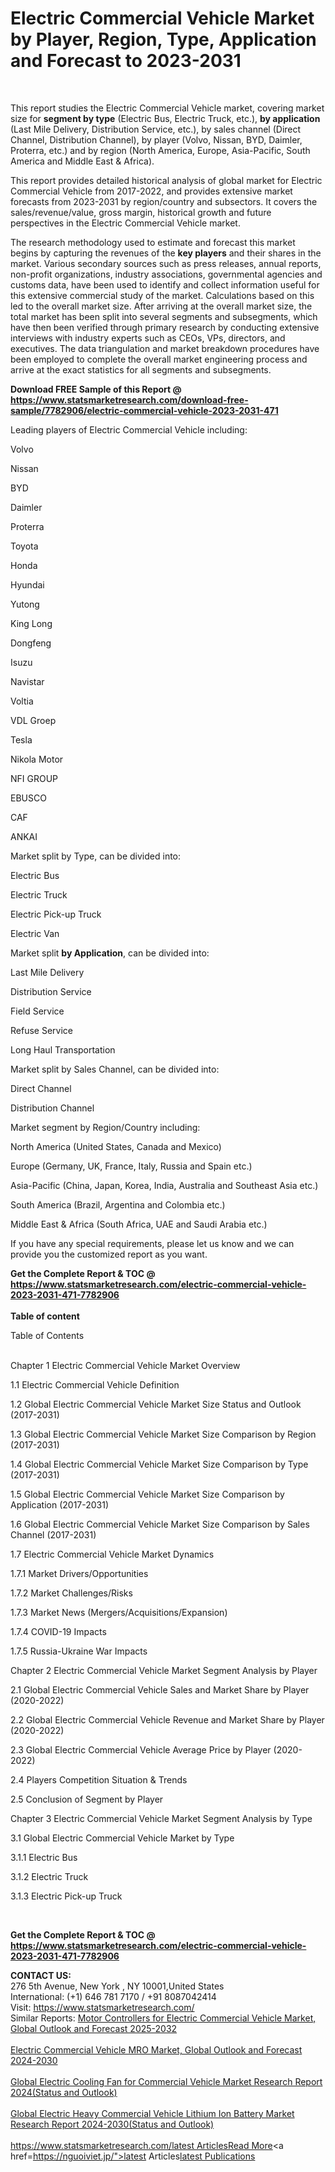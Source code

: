 <h1>Electric Commercial Vehicle Market by Player, Region, Type, Application and Forecast to 2023-2031</h1><br/><p>This report studies the Electric Commercial Vehicle market, covering market size for <strong>segment by type</strong> (Electric Bus, Electric Truck, etc.), <strong>by application</strong> (Last Mile Delivery, Distribution Service, etc.), by sales channel (Direct Channel, Distribution Channel), by player (Volvo, Nissan, BYD, Daimler, Proterra, etc.) and by region (North America, Europe, Asia-Pacific, South America and Middle East & Africa).</p><p>This report provides detailed historical analysis of global market for Electric Commercial Vehicle from 2017-2022, and provides extensive market forecasts from 2023-2031 by region/country and subsectors. It covers the sales/revenue/value, gross margin, historical growth and future perspectives in the Electric Commercial Vehicle market.</p><p>The research methodology used to estimate and forecast this market begins by capturing the revenues of the <strong>key players</strong> and their shares in the market. Various secondary sources such as press releases, annual reports, non-profit organizations, industry associations, governmental agencies and customs data, have been used to identify and collect information useful for this extensive commercial study of the market. Calculations based on this led to the overall market size. After arriving at the overall market size, the total market has been split into several segments and subsegments, which have then been verified through primary research by conducting extensive interviews with industry experts such as CEOs, VPs, directors, and executives. The data triangulation and market breakdown procedures have been employed to complete the overall market engineering process and arrive at the exact statistics for all segments and subsegments.</p><p><strong>Download FREE Sample of this Report @ <a href="https://www.statsmarketresearch.com/download-free-sample/7782906/electric-commercial-vehicle-2023-2031-471">https://www.statsmarketresearch.com/download-free-sample/7782906/electric-commercial-vehicle-2023-2031-471</a></strong></p><p>Leading players of Electric Commercial Vehicle including:</p><p>Volvo</p><p>Nissan</p><p>BYD</p><p>Daimler</p><p>Proterra</p><p>Toyota</p><p>Honda</p><p>Hyundai</p><p>Yutong</p><p>King Long</p><p>Dongfeng</p><p>Isuzu</p><p>Navistar</p><p>Voltia</p><p>VDL Groep</p><p>Tesla</p><p>Nikola Motor</p><p>NFI GROUP</p><p>EBUSCO</p><p>CAF</p><p>ANKAI</p><p>Market split by Type, can be divided into:</p><p>Electric Bus</p><p>Electric Truck</p><p>Electric Pick-up Truck</p><p>Electric Van</p><p>Market split <strong>by Application</strong>, can be divided into:</p><p>Last Mile Delivery</p><p>Distribution Service</p><p>Field Service</p><p>Refuse Service</p><p>Long Haul Transportation</p><p>Market split by Sales Channel, can be divided into:</p><p>Direct Channel</p><p>Distribution Channel</p><p>Market segment by Region/Country including:</p><p>North America (United States, Canada and Mexico)</p><p>Europe (Germany, UK, France, Italy, Russia and Spain etc.)</p><p>Asia-Pacific (China, Japan, Korea, India, Australia and Southeast Asia etc.)</p><p>South America (Brazil, Argentina and Colombia etc.)</p><p>Middle East & Africa (South Africa, UAE and Saudi Arabia etc.)</p><p>If you have any special requirements, please let us know and we can provide you the customized report as you want.</p><div><b>Get the Complete Report & TOC @ <a href="https://www.statsmarketresearch.com/electric-commercial-vehicle-2023-2031-471-7782906">https://www.statsmarketresearch.com/electric-commercial-vehicle-2023-2031-471-7782906</a></b></div><br><b>Table of content</b><p>Table of Contents<br />
 
 <br />
 
 Chapter 1 Electric Commercial Vehicle Market Overview<br />
 
  1.1 Electric Commercial Vehicle Definition<br />
 
  1.2 Global Electric Commercial Vehicle Market Size Status and Outlook (2017-2031)<br />
 
  1.3 Global Electric Commercial Vehicle Market Size Comparison by Region (2017-2031)<br />
 
  1.4 Global Electric Commercial Vehicle Market Size Comparison by Type (2017-2031)<br />
 
  1.5 Global Electric Commercial Vehicle Market Size Comparison by Application (2017-2031)<br />
 
  1.6 Global Electric Commercial Vehicle Market Size Comparison by Sales Channel (2017-2031)<br />
 
  1.7 Electric Commercial Vehicle Market Dynamics<br />
 
  1.7.1 Market Drivers/Opportunities<br />
 
  1.7.2 Market Challenges/Risks<br />
 
  1.7.3 Market News (Mergers/Acquisitions/Expansion)<br />
 
  1.7.4 COVID-19 Impacts<br />
 
  1.7.5 Russia-Ukraine War Impacts<br />
 
 Chapter 2 Electric Commercial Vehicle Market Segment Analysis by Player<br />
 
  2.1 Global Electric Commercial Vehicle Sales and Market Share by Player (2020-2022)<br />
 
  2.2 Global Electric Commercial Vehicle Revenue and Market Share by Player (2020-2022)<br />
 
  2.3 Global Electric Commercial Vehicle Average Price by Player (2020-2022)<br />
 
  2.4 Players Competition Situation & Trends<br />
 
  2.5 Conclusion of Segment by Player<br />
 
 Chapter 3 Electric Commercial Vehicle Market Segment Analysis by Type<br />
 
  3.1 Global Electric Commercial Vehicle Market by Type<br />
 
  3.1.1 Electric Bus<br />
 
  3.1.2 Electric Truck<br />
 
  3.1.3 Electric Pick-up Truck<br />
 
  <br><div><b>Get the Complete Report & TOC @ <a href="https://www.statsmarketresearch.com/electric-commercial-vehicle-2023-2031-471-7782906">https://www.statsmarketresearch.com/electric-commercial-vehicle-2023-2031-471-7782906</a></b></div></p> <b>CONTACT US:</b><br>276 5th Avenue, New York , NY 10001,United States<br>International: (+1) 646 781 7170 / +91 8087042414<br>Visit: <a href="https://www.statsmarketresearch.com/">https://www.statsmarketresearch.com/</a><br>Similar Reports: <a href="https://www.statsmarketresearch.com/electric-commercial-vehicle-2023-2031-471-7782906">Motor Controllers for Electric Commercial Vehicle Market, Global Outlook and Forecast 2025-2032</a><br/><br/><a href="https://www.statsmarketresearch.com/electric-commercial-vehicle-2023-2031-471-7782906">Electric Commercial Vehicle MRO Market, Global Outlook and Forecast 2024-2030</a><br/><br/><a href="https://www.statsmarketresearch.com/electric-commercial-vehicle-2023-2031-471-7782906">Global Electric Cooling Fan for Commercial Vehicle Market Research Report 2024(Status and Outlook)</a><br/><br/><a href="https://www.statsmarketresearch.com/electric-commercial-vehicle-2023-2031-471-7782906">Global Electric Heavy Commercial Vehicle Lithium Ion Battery Market Research Report 2024-2030(Status and Outlook)</a><br/><br/><a href="https://gyeongbokgung.com">https://www.statsmarketresearch.com/</a><a href="https://hallyeomaritime.com">latest Articles</a><a href="https://jingwansa.com">Read More</a><a href=https://nguoiviet.jp/">latest Articles</a><a href="https://www.intelmarketresearch.com/">latest Publications</a>
